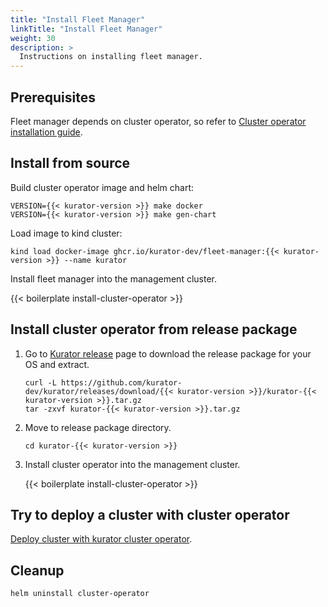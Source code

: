 ```yaml
---
title: "Install Fleet Manager"
linkTitle: "Install Fleet Manager"
weight: 30
description: >
  Instructions on installing fleet manager.
---
```


## Prerequisites

Fleet manager depends on cluster operator, so refer to [Cluster operator installation guide](/docs/setup/install-fleet-manager).

## Install from source

Build cluster operator image and helm chart:

```console
VERSION={{< kurator-version >}} make docker
VERSION={{< kurator-version >}} make gen-chart
```

Load image to kind cluster:

```console
kind load docker-image ghcr.io/kurator-dev/fleet-manager:{{< kurator-version >}} --name kurator
```

Install fleet manager into the management cluster.

{{< boilerplate install-cluster-operator >}}

## Install cluster operator from release package


1. Go to [Kurator release](https://github.com/kurator-dev/kurator/releases) page to download the release package for your OS and extract.

    ```console
    curl -L https://github.com/kurator-dev/kurator/releases/download/{{< kurator-version >}}/kurator-{{< kurator-version >}}.tar.gz
    tar -zxvf kurator-{{< kurator-version >}}.tar.gz
    ```

1. Move to release package directory.

    ```console
    cd kurator-{{< kurator-version >}}
    ```

1. Install cluster operator into the management cluster.

    {{< boilerplate install-cluster-operator >}}

## Try to deploy a cluster with cluster operator

[Deploy cluster with kurator cluster operator](/docs/setup/install-fleet-manager).

## Cleanup

```bash
helm uninstall cluster-operator
```
